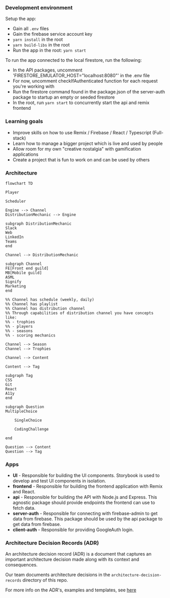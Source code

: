 ### Development environment

Setup the app:

- Gain all `.env` files
- Gain the firebase service account key
- `yarn install` in the root
- `yarn build-libs` in the root
- Run the app in the root: `yarn start`

To run the app connected to the local firestore, run the following:

- In the API packages, uncomment 'FIRESTORE_EMULATOR_HOST="localhost:8080"' in the .env file
- For now, uncomment checkIfAuthenticated function for each request you're working with
- Run the firestore command found in the package.json of the server-auth package to startup an empty or seeded firestore
- In the root, run `yarn start` to concurrently start the api and remix frontend

### Learning goals

- Improve skills on how to use Remix / Firebase / React / Typescript (Full-stack)
- Learn how to manage a bigger project which is live and used by people
- Allow room for my own "creative nostalgia" with gamification applications
- Create a project that is fun to work on and can be used by others

### Architecture

```mermaid
flowchart TD

Player

Scheduler

Engine --> Channel
DistributionMechanic --> Engine

subgraph DistributionMechanic
Slack
Web
LinkedIn
Teams
end

Channel --> DistributionMechanic

subgraph Channel
FE[Front end guild]
MB[Mobile guild]
ASML
Signify
Marketing
end

%% Channel has schedule (weekly, daily)
%% Channel has playlist
%% Channel has distribution channel
%% Through capabilities of distribution channel you have concepts like:
%% - trophies
%% - players
%% - seasons
%% - scoring mechanics

Channel --> Season
Channel --> Trophies

Channel --> Content

Content --> Tag

subgraph Tag
CSS
Git
React
A11y
end

subgraph Question
MultipleChoice

    SingleChoice

    CodingChallenge

end

Question --> Content
Question --> Tag
```

### Apps

- **UI** - Responsible for building the UI components. Storybook is used to develop and test UI components in isolation.
- **frontend** - Responsible for building the frontend application with Remix and React.
- **api** - Responsible for building the API with Node.js and Express. This agnostic package should provide endpoints the frontend can use to fetch data.
- **server-auth** - Responsible for connecting with firebase-admin to get data from firebase. This package should be used by the api package to get data from firebase.
- **client-auth** - Responsible for providing GoogleAuth login.

### Architecture Decision Records (ADR)

An architecture decision record (ADR) is a document that captures an important architecture decision made along with its context and consequences.

Our team documents architecture decisions in the `architecture-decision-records` directory of this repo.

For more info on the ADR's, examples and templates, see [here](https://github.com/joelparkerhenderson/architecture-decision-record/blob/main/README.md)
